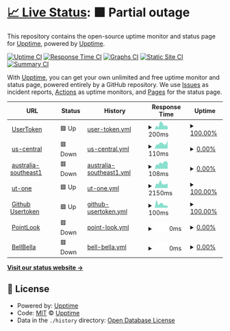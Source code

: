 # [📈 Live Status](https://usertoken.github.io): <!--live status--> **🟧 Partial outage**

This repository contains the open-source uptime monitor and status page for [Upptime](https://upptime.js.org), powered by [Upptime](https://github.com/upptime/upptime).

[![Uptime CI](https://github.com/usertoken/upptime/workflows/Uptime%20CI/badge.svg)](https://github.com/usertoken/upptime/actions?query=workflow%3A%22Uptime+CI%22)
[![Response Time CI](https://github.com/usertoken/upptime/workflows/Response%20Time%20CI/badge.svg)](https://github.com/usertoken/upptime/actions?query=workflow%3A%22Response+Time+CI%22)
[![Graphs CI](https://github.com/usertoken/upptime/workflows/Graphs%20CI/badge.svg)](https://github.com/usertoken/upptime/actions?query=workflow%3A%22Graphs+CI%22)
[![Static Site CI](https://github.com/usertoken/upptime/workflows/Static%20Site%20CI/badge.svg)](https://github.com/usertoken/upptime/actions?query=workflow%3A%22Static+Site+CI%22)
[![Summary CI](https://github.com/usertoken/upptime/workflows/Summary%20CI/badge.svg)](https://github.com/usertoken/upptime/actions?query=workflow%3A%22Summary+CI%22)

With [Upptime](https://upptime.js.org), you can get your own unlimited and free uptime monitor and status page, powered entirely by a GitHub repository. We use [Issues](https://github.com/upptime/upptime/issues) as incident reports, [Actions](https://github.com/usertoken/upptime/actions) as uptime monitors, and [Pages](https://usertoken.github.io) for the status page.

<!--start: status pages-->
<!-- This summary is generated by Upptime (https://github.com/upptime/upptime) -->
<!-- Do not edit this manually, your changes will be overwritten -->
<!-- prettier-ignore -->
| URL | Status | History | Response Time | Uptime |
| --- | ------ | ------- | ------------- | ------ |
| <img alt="" src="https://icons.duckduckgo.com/ip3/www.usertoken.com.ico" height="13"> [UserToken](https://www.usertoken.com) | 🟩 Up | [user-token.yml](https://github.com/usertoken/uptime/commits/HEAD/history/user-token.yml) | <details><summary><img alt="Response time graph" src="./graphs/user-token/response-time-week.png" height="20"> 200ms</summary><br><a href="https://usertoken.github.io/history/user-token"><img alt="Response time 191" src="https://img.shields.io/endpoint?url=https%3A%2F%2Fraw.githubusercontent.com%2Fusertoken%2Fuptime%2FHEAD%2Fapi%2Fuser-token%2Fresponse-time.json"></a><br><a href="https://usertoken.github.io/history/user-token"><img alt="24-hour response time 190" src="https://img.shields.io/endpoint?url=https%3A%2F%2Fraw.githubusercontent.com%2Fusertoken%2Fuptime%2FHEAD%2Fapi%2Fuser-token%2Fresponse-time-day.json"></a><br><a href="https://usertoken.github.io/history/user-token"><img alt="7-day response time 200" src="https://img.shields.io/endpoint?url=https%3A%2F%2Fraw.githubusercontent.com%2Fusertoken%2Fuptime%2FHEAD%2Fapi%2Fuser-token%2Fresponse-time-week.json"></a><br><a href="https://usertoken.github.io/history/user-token"><img alt="30-day response time 226" src="https://img.shields.io/endpoint?url=https%3A%2F%2Fraw.githubusercontent.com%2Fusertoken%2Fuptime%2FHEAD%2Fapi%2Fuser-token%2Fresponse-time-month.json"></a><br><a href="https://usertoken.github.io/history/user-token"><img alt="1-year response time 189" src="https://img.shields.io/endpoint?url=https%3A%2F%2Fraw.githubusercontent.com%2Fusertoken%2Fuptime%2FHEAD%2Fapi%2Fuser-token%2Fresponse-time-year.json"></a></details> | <details><summary><a href="https://usertoken.github.io/history/user-token">100.00%</a></summary><a href="https://usertoken.github.io/history/user-token"><img alt="All-time uptime 52.42%" src="https://img.shields.io/endpoint?url=https%3A%2F%2Fraw.githubusercontent.com%2Fusertoken%2Fuptime%2FHEAD%2Fapi%2Fuser-token%2Fuptime.json"></a><br><a href="https://usertoken.github.io/history/user-token"><img alt="24-hour uptime 100.00%" src="https://img.shields.io/endpoint?url=https%3A%2F%2Fraw.githubusercontent.com%2Fusertoken%2Fuptime%2FHEAD%2Fapi%2Fuser-token%2Fuptime-day.json"></a><br><a href="https://usertoken.github.io/history/user-token"><img alt="7-day uptime 100.00%" src="https://img.shields.io/endpoint?url=https%3A%2F%2Fraw.githubusercontent.com%2Fusertoken%2Fuptime%2FHEAD%2Fapi%2Fuser-token%2Fuptime-week.json"></a><br><a href="https://usertoken.github.io/history/user-token"><img alt="30-day uptime 100.00%" src="https://img.shields.io/endpoint?url=https%3A%2F%2Fraw.githubusercontent.com%2Fusertoken%2Fuptime%2FHEAD%2Fapi%2Fuser-token%2Fuptime-month.json"></a><br><a href="https://usertoken.github.io/history/user-token"><img alt="1-year uptime 99.99%" src="https://img.shields.io/endpoint?url=https%3A%2F%2Fraw.githubusercontent.com%2Fusertoken%2Fuptime%2FHEAD%2Fapi%2Fuser-token%2Fuptime-year.json"></a></details>
| <img alt="" src="https://icons.duckduckgo.com/ip3/seed11.usertoken.com.ico" height="13"> [us-central](https://seed11.usertoken.com/) | 🟥 Down | [us-central.yml](https://github.com/usertoken/uptime/commits/HEAD/history/us-central.yml) | <details><summary><img alt="Response time graph" src="./graphs/us-central/response-time-week.png" height="20"> 110ms</summary><br><a href="https://usertoken.github.io/history/us-central"><img alt="Response time 102" src="https://img.shields.io/endpoint?url=https%3A%2F%2Fraw.githubusercontent.com%2Fusertoken%2Fuptime%2FHEAD%2Fapi%2Fus-central%2Fresponse-time.json"></a><br><a href="https://usertoken.github.io/history/us-central"><img alt="24-hour response time 98" src="https://img.shields.io/endpoint?url=https%3A%2F%2Fraw.githubusercontent.com%2Fusertoken%2Fuptime%2FHEAD%2Fapi%2Fus-central%2Fresponse-time-day.json"></a><br><a href="https://usertoken.github.io/history/us-central"><img alt="7-day response time 110" src="https://img.shields.io/endpoint?url=https%3A%2F%2Fraw.githubusercontent.com%2Fusertoken%2Fuptime%2FHEAD%2Fapi%2Fus-central%2Fresponse-time-week.json"></a><br><a href="https://usertoken.github.io/history/us-central"><img alt="30-day response time 115" src="https://img.shields.io/endpoint?url=https%3A%2F%2Fraw.githubusercontent.com%2Fusertoken%2Fuptime%2FHEAD%2Fapi%2Fus-central%2Fresponse-time-month.json"></a><br><a href="https://usertoken.github.io/history/us-central"><img alt="1-year response time 104" src="https://img.shields.io/endpoint?url=https%3A%2F%2Fraw.githubusercontent.com%2Fusertoken%2Fuptime%2FHEAD%2Fapi%2Fus-central%2Fresponse-time-year.json"></a></details> | <details><summary><a href="https://usertoken.github.io/history/us-central">0.00%</a></summary><a href="https://usertoken.github.io/history/us-central"><img alt="All-time uptime 7.77%" src="https://img.shields.io/endpoint?url=https%3A%2F%2Fraw.githubusercontent.com%2Fusertoken%2Fuptime%2FHEAD%2Fapi%2Fus-central%2Fuptime.json"></a><br><a href="https://usertoken.github.io/history/us-central"><img alt="24-hour uptime 0.00%" src="https://img.shields.io/endpoint?url=https%3A%2F%2Fraw.githubusercontent.com%2Fusertoken%2Fuptime%2FHEAD%2Fapi%2Fus-central%2Fuptime-day.json"></a><br><a href="https://usertoken.github.io/history/us-central"><img alt="7-day uptime 0.00%" src="https://img.shields.io/endpoint?url=https%3A%2F%2Fraw.githubusercontent.com%2Fusertoken%2Fuptime%2FHEAD%2Fapi%2Fus-central%2Fuptime-week.json"></a><br><a href="https://usertoken.github.io/history/us-central"><img alt="30-day uptime 0.00%" src="https://img.shields.io/endpoint?url=https%3A%2F%2Fraw.githubusercontent.com%2Fusertoken%2Fuptime%2FHEAD%2Fapi%2Fus-central%2Fuptime-month.json"></a><br><a href="https://usertoken.github.io/history/us-central"><img alt="1-year uptime 0.00%" src="https://img.shields.io/endpoint?url=https%3A%2F%2Fraw.githubusercontent.com%2Fusertoken%2Fuptime%2FHEAD%2Fapi%2Fus-central%2Fuptime-year.json"></a></details>
| <img alt="" src="https://icons.duckduckgo.com/ip3/seed10.usertoken.com.ico" height="13"> [australia-southeast1](https://seed10.usertoken.com/) | 🟥 Down | [australia-southeast1.yml](https://github.com/usertoken/uptime/commits/HEAD/history/australia-southeast1.yml) | <details><summary><img alt="Response time graph" src="./graphs/australia-southeast1/response-time-week.png" height="20"> 108ms</summary><br><a href="https://usertoken.github.io/history/australia-southeast1"><img alt="Response time 94" src="https://img.shields.io/endpoint?url=https%3A%2F%2Fraw.githubusercontent.com%2Fusertoken%2Fuptime%2FHEAD%2Fapi%2Faustralia-southeast1%2Fresponse-time.json"></a><br><a href="https://usertoken.github.io/history/australia-southeast1"><img alt="24-hour response time 94" src="https://img.shields.io/endpoint?url=https%3A%2F%2Fraw.githubusercontent.com%2Fusertoken%2Fuptime%2FHEAD%2Fapi%2Faustralia-southeast1%2Fresponse-time-day.json"></a><br><a href="https://usertoken.github.io/history/australia-southeast1"><img alt="7-day response time 108" src="https://img.shields.io/endpoint?url=https%3A%2F%2Fraw.githubusercontent.com%2Fusertoken%2Fuptime%2FHEAD%2Fapi%2Faustralia-southeast1%2Fresponse-time-week.json"></a><br><a href="https://usertoken.github.io/history/australia-southeast1"><img alt="30-day response time 109" src="https://img.shields.io/endpoint?url=https%3A%2F%2Fraw.githubusercontent.com%2Fusertoken%2Fuptime%2FHEAD%2Fapi%2Faustralia-southeast1%2Fresponse-time-month.json"></a><br><a href="https://usertoken.github.io/history/australia-southeast1"><img alt="1-year response time 94" src="https://img.shields.io/endpoint?url=https%3A%2F%2Fraw.githubusercontent.com%2Fusertoken%2Fuptime%2FHEAD%2Fapi%2Faustralia-southeast1%2Fresponse-time-year.json"></a></details> | <details><summary><a href="https://usertoken.github.io/history/australia-southeast1">0.00%</a></summary><a href="https://usertoken.github.io/history/australia-southeast1"><img alt="All-time uptime 6.45%" src="https://img.shields.io/endpoint?url=https%3A%2F%2Fraw.githubusercontent.com%2Fusertoken%2Fuptime%2FHEAD%2Fapi%2Faustralia-southeast1%2Fuptime.json"></a><br><a href="https://usertoken.github.io/history/australia-southeast1"><img alt="24-hour uptime 0.00%" src="https://img.shields.io/endpoint?url=https%3A%2F%2Fraw.githubusercontent.com%2Fusertoken%2Fuptime%2FHEAD%2Fapi%2Faustralia-southeast1%2Fuptime-day.json"></a><br><a href="https://usertoken.github.io/history/australia-southeast1"><img alt="7-day uptime 0.00%" src="https://img.shields.io/endpoint?url=https%3A%2F%2Fraw.githubusercontent.com%2Fusertoken%2Fuptime%2FHEAD%2Fapi%2Faustralia-southeast1%2Fuptime-week.json"></a><br><a href="https://usertoken.github.io/history/australia-southeast1"><img alt="30-day uptime 0.00%" src="https://img.shields.io/endpoint?url=https%3A%2F%2Fraw.githubusercontent.com%2Fusertoken%2Fuptime%2FHEAD%2Fapi%2Faustralia-southeast1%2Fuptime-month.json"></a><br><a href="https://usertoken.github.io/history/australia-southeast1"><img alt="1-year uptime 0.00%" src="https://img.shields.io/endpoint?url=https%3A%2F%2Fraw.githubusercontent.com%2Fusertoken%2Fuptime%2FHEAD%2Fapi%2Faustralia-southeast1%2Fuptime-year.json"></a></details>
| <img alt="" src="https://icons.duckduckgo.com/ip3/ut-one.uc.r.appspot.com.ico" height="13"> [ut-one](https://ut-one.uc.r.appspot.com) | 🟩 Up | [ut-one.yml](https://github.com/usertoken/uptime/commits/HEAD/history/ut-one.yml) | <details><summary><img alt="Response time graph" src="./graphs/ut-one/response-time-week.png" height="20"> 2150ms</summary><br><a href="https://usertoken.github.io/history/ut-one"><img alt="Response time 1594" src="https://img.shields.io/endpoint?url=https%3A%2F%2Fraw.githubusercontent.com%2Fusertoken%2Fuptime%2FHEAD%2Fapi%2Fut-one%2Fresponse-time.json"></a><br><a href="https://usertoken.github.io/history/ut-one"><img alt="24-hour response time 2399" src="https://img.shields.io/endpoint?url=https%3A%2F%2Fraw.githubusercontent.com%2Fusertoken%2Fuptime%2FHEAD%2Fapi%2Fut-one%2Fresponse-time-day.json"></a><br><a href="https://usertoken.github.io/history/ut-one"><img alt="7-day response time 2150" src="https://img.shields.io/endpoint?url=https%3A%2F%2Fraw.githubusercontent.com%2Fusertoken%2Fuptime%2FHEAD%2Fapi%2Fut-one%2Fresponse-time-week.json"></a><br><a href="https://usertoken.github.io/history/ut-one"><img alt="30-day response time 1576" src="https://img.shields.io/endpoint?url=https%3A%2F%2Fraw.githubusercontent.com%2Fusertoken%2Fuptime%2FHEAD%2Fapi%2Fut-one%2Fresponse-time-month.json"></a><br><a href="https://usertoken.github.io/history/ut-one"><img alt="1-year response time 1805" src="https://img.shields.io/endpoint?url=https%3A%2F%2Fraw.githubusercontent.com%2Fusertoken%2Fuptime%2FHEAD%2Fapi%2Fut-one%2Fresponse-time-year.json"></a></details> | <details><summary><a href="https://usertoken.github.io/history/ut-one">100.00%</a></summary><a href="https://usertoken.github.io/history/ut-one"><img alt="All-time uptime 99.99%" src="https://img.shields.io/endpoint?url=https%3A%2F%2Fraw.githubusercontent.com%2Fusertoken%2Fuptime%2FHEAD%2Fapi%2Fut-one%2Fuptime.json"></a><br><a href="https://usertoken.github.io/history/ut-one"><img alt="24-hour uptime 100.00%" src="https://img.shields.io/endpoint?url=https%3A%2F%2Fraw.githubusercontent.com%2Fusertoken%2Fuptime%2FHEAD%2Fapi%2Fut-one%2Fuptime-day.json"></a><br><a href="https://usertoken.github.io/history/ut-one"><img alt="7-day uptime 100.00%" src="https://img.shields.io/endpoint?url=https%3A%2F%2Fraw.githubusercontent.com%2Fusertoken%2Fuptime%2FHEAD%2Fapi%2Fut-one%2Fuptime-week.json"></a><br><a href="https://usertoken.github.io/history/ut-one"><img alt="30-day uptime 100.00%" src="https://img.shields.io/endpoint?url=https%3A%2F%2Fraw.githubusercontent.com%2Fusertoken%2Fuptime%2FHEAD%2Fapi%2Fut-one%2Fuptime-month.json"></a><br><a href="https://usertoken.github.io/history/ut-one"><img alt="1-year uptime 100.00%" src="https://img.shields.io/endpoint?url=https%3A%2F%2Fraw.githubusercontent.com%2Fusertoken%2Fuptime%2FHEAD%2Fapi%2Fut-one%2Fuptime-year.json"></a></details>
| <img alt="" src="https://icons.duckduckgo.com/ip3/usertoken.github.io.ico" height="13"> [Github Usertoken](https://usertoken.github.io) | 🟩 Up | [github-usertoken.yml](https://github.com/usertoken/uptime/commits/HEAD/history/github-usertoken.yml) | <details><summary><img alt="Response time graph" src="./graphs/github-usertoken/response-time-week.png" height="20"> 100ms</summary><br><a href="https://usertoken.github.io/history/github-usertoken"><img alt="Response time 102" src="https://img.shields.io/endpoint?url=https%3A%2F%2Fraw.githubusercontent.com%2Fusertoken%2Fuptime%2FHEAD%2Fapi%2Fgithub-usertoken%2Fresponse-time.json"></a><br><a href="https://usertoken.github.io/history/github-usertoken"><img alt="24-hour response time 86" src="https://img.shields.io/endpoint?url=https%3A%2F%2Fraw.githubusercontent.com%2Fusertoken%2Fuptime%2FHEAD%2Fapi%2Fgithub-usertoken%2Fresponse-time-day.json"></a><br><a href="https://usertoken.github.io/history/github-usertoken"><img alt="7-day response time 100" src="https://img.shields.io/endpoint?url=https%3A%2F%2Fraw.githubusercontent.com%2Fusertoken%2Fuptime%2FHEAD%2Fapi%2Fgithub-usertoken%2Fresponse-time-week.json"></a><br><a href="https://usertoken.github.io/history/github-usertoken"><img alt="30-day response time 118" src="https://img.shields.io/endpoint?url=https%3A%2F%2Fraw.githubusercontent.com%2Fusertoken%2Fuptime%2FHEAD%2Fapi%2Fgithub-usertoken%2Fresponse-time-month.json"></a><br><a href="https://usertoken.github.io/history/github-usertoken"><img alt="1-year response time 102" src="https://img.shields.io/endpoint?url=https%3A%2F%2Fraw.githubusercontent.com%2Fusertoken%2Fuptime%2FHEAD%2Fapi%2Fgithub-usertoken%2Fresponse-time-year.json"></a></details> | <details><summary><a href="https://usertoken.github.io/history/github-usertoken">100.00%</a></summary><a href="https://usertoken.github.io/history/github-usertoken"><img alt="All-time uptime 100.00%" src="https://img.shields.io/endpoint?url=https%3A%2F%2Fraw.githubusercontent.com%2Fusertoken%2Fuptime%2FHEAD%2Fapi%2Fgithub-usertoken%2Fuptime.json"></a><br><a href="https://usertoken.github.io/history/github-usertoken"><img alt="24-hour uptime 100.00%" src="https://img.shields.io/endpoint?url=https%3A%2F%2Fraw.githubusercontent.com%2Fusertoken%2Fuptime%2FHEAD%2Fapi%2Fgithub-usertoken%2Fuptime-day.json"></a><br><a href="https://usertoken.github.io/history/github-usertoken"><img alt="7-day uptime 100.00%" src="https://img.shields.io/endpoint?url=https%3A%2F%2Fraw.githubusercontent.com%2Fusertoken%2Fuptime%2FHEAD%2Fapi%2Fgithub-usertoken%2Fuptime-week.json"></a><br><a href="https://usertoken.github.io/history/github-usertoken"><img alt="30-day uptime 100.00%" src="https://img.shields.io/endpoint?url=https%3A%2F%2Fraw.githubusercontent.com%2Fusertoken%2Fuptime%2FHEAD%2Fapi%2Fgithub-usertoken%2Fuptime-month.json"></a><br><a href="https://usertoken.github.io/history/github-usertoken"><img alt="1-year uptime 100.00%" src="https://img.shields.io/endpoint?url=https%3A%2F%2Fraw.githubusercontent.com%2Fusertoken%2Fuptime%2FHEAD%2Fapi%2Fgithub-usertoken%2Fuptime-year.json"></a></details>
| <img alt="" src="https://icons.duckduckgo.com/ip3/www.pointlook.com.ico" height="13"> [PointLook](https://www.pointlook.com) | 🟥 Down | [point-look.yml](https://github.com/usertoken/uptime/commits/HEAD/history/point-look.yml) | <details><summary><img alt="Response time graph" src="./graphs/point-look/response-time-week.png" height="20"> 0ms</summary><br><a href="https://usertoken.github.io/history/point-look"><img alt="Response time 0" src="https://img.shields.io/endpoint?url=https%3A%2F%2Fraw.githubusercontent.com%2Fusertoken%2Fuptime%2FHEAD%2Fapi%2Fpoint-look%2Fresponse-time.json"></a><br><a href="https://usertoken.github.io/history/point-look"><img alt="24-hour response time 0" src="https://img.shields.io/endpoint?url=https%3A%2F%2Fraw.githubusercontent.com%2Fusertoken%2Fuptime%2FHEAD%2Fapi%2Fpoint-look%2Fresponse-time-day.json"></a><br><a href="https://usertoken.github.io/history/point-look"><img alt="7-day response time 0" src="https://img.shields.io/endpoint?url=https%3A%2F%2Fraw.githubusercontent.com%2Fusertoken%2Fuptime%2FHEAD%2Fapi%2Fpoint-look%2Fresponse-time-week.json"></a><br><a href="https://usertoken.github.io/history/point-look"><img alt="30-day response time 0" src="https://img.shields.io/endpoint?url=https%3A%2F%2Fraw.githubusercontent.com%2Fusertoken%2Fuptime%2FHEAD%2Fapi%2Fpoint-look%2Fresponse-time-month.json"></a><br><a href="https://usertoken.github.io/history/point-look"><img alt="1-year response time 0" src="https://img.shields.io/endpoint?url=https%3A%2F%2Fraw.githubusercontent.com%2Fusertoken%2Fuptime%2FHEAD%2Fapi%2Fpoint-look%2Fresponse-time-year.json"></a></details> | <details><summary><a href="https://usertoken.github.io/history/point-look">0.00%</a></summary><a href="https://usertoken.github.io/history/point-look"><img alt="All-time uptime 13.87%" src="https://img.shields.io/endpoint?url=https%3A%2F%2Fraw.githubusercontent.com%2Fusertoken%2Fuptime%2FHEAD%2Fapi%2Fpoint-look%2Fuptime.json"></a><br><a href="https://usertoken.github.io/history/point-look"><img alt="24-hour uptime 0.00%" src="https://img.shields.io/endpoint?url=https%3A%2F%2Fraw.githubusercontent.com%2Fusertoken%2Fuptime%2FHEAD%2Fapi%2Fpoint-look%2Fuptime-day.json"></a><br><a href="https://usertoken.github.io/history/point-look"><img alt="7-day uptime 0.00%" src="https://img.shields.io/endpoint?url=https%3A%2F%2Fraw.githubusercontent.com%2Fusertoken%2Fuptime%2FHEAD%2Fapi%2Fpoint-look%2Fuptime-week.json"></a><br><a href="https://usertoken.github.io/history/point-look"><img alt="30-day uptime 0.00%" src="https://img.shields.io/endpoint?url=https%3A%2F%2Fraw.githubusercontent.com%2Fusertoken%2Fuptime%2FHEAD%2Fapi%2Fpoint-look%2Fuptime-month.json"></a><br><a href="https://usertoken.github.io/history/point-look"><img alt="1-year uptime 0.00%" src="https://img.shields.io/endpoint?url=https%3A%2F%2Fraw.githubusercontent.com%2Fusertoken%2Fuptime%2FHEAD%2Fapi%2Fpoint-look%2Fuptime-year.json"></a></details>
| <img alt="" src="https://icons.duckduckgo.com/ip3/www.bellbella.com.ico" height="13"> [BellBella](https://www.bellbella.com) | 🟥 Down | [bell-bella.yml](https://github.com/usertoken/uptime/commits/HEAD/history/bell-bella.yml) | <details><summary><img alt="Response time graph" src="./graphs/bell-bella/response-time-week.png" height="20"> 0ms</summary><br><a href="https://usertoken.github.io/history/bell-bella"><img alt="Response time 0" src="https://img.shields.io/endpoint?url=https%3A%2F%2Fraw.githubusercontent.com%2Fusertoken%2Fuptime%2FHEAD%2Fapi%2Fbell-bella%2Fresponse-time.json"></a><br><a href="https://usertoken.github.io/history/bell-bella"><img alt="24-hour response time 0" src="https://img.shields.io/endpoint?url=https%3A%2F%2Fraw.githubusercontent.com%2Fusertoken%2Fuptime%2FHEAD%2Fapi%2Fbell-bella%2Fresponse-time-day.json"></a><br><a href="https://usertoken.github.io/history/bell-bella"><img alt="7-day response time 0" src="https://img.shields.io/endpoint?url=https%3A%2F%2Fraw.githubusercontent.com%2Fusertoken%2Fuptime%2FHEAD%2Fapi%2Fbell-bella%2Fresponse-time-week.json"></a><br><a href="https://usertoken.github.io/history/bell-bella"><img alt="30-day response time 0" src="https://img.shields.io/endpoint?url=https%3A%2F%2Fraw.githubusercontent.com%2Fusertoken%2Fuptime%2FHEAD%2Fapi%2Fbell-bella%2Fresponse-time-month.json"></a><br><a href="https://usertoken.github.io/history/bell-bella"><img alt="1-year response time 0" src="https://img.shields.io/endpoint?url=https%3A%2F%2Fraw.githubusercontent.com%2Fusertoken%2Fuptime%2FHEAD%2Fapi%2Fbell-bella%2Fresponse-time-year.json"></a></details> | <details><summary><a href="https://usertoken.github.io/history/bell-bella">0.00%</a></summary><a href="https://usertoken.github.io/history/bell-bella"><img alt="All-time uptime 12.92%" src="https://img.shields.io/endpoint?url=https%3A%2F%2Fraw.githubusercontent.com%2Fusertoken%2Fuptime%2FHEAD%2Fapi%2Fbell-bella%2Fuptime.json"></a><br><a href="https://usertoken.github.io/history/bell-bella"><img alt="24-hour uptime 0.00%" src="https://img.shields.io/endpoint?url=https%3A%2F%2Fraw.githubusercontent.com%2Fusertoken%2Fuptime%2FHEAD%2Fapi%2Fbell-bella%2Fuptime-day.json"></a><br><a href="https://usertoken.github.io/history/bell-bella"><img alt="7-day uptime 0.00%" src="https://img.shields.io/endpoint?url=https%3A%2F%2Fraw.githubusercontent.com%2Fusertoken%2Fuptime%2FHEAD%2Fapi%2Fbell-bella%2Fuptime-week.json"></a><br><a href="https://usertoken.github.io/history/bell-bella"><img alt="30-day uptime 0.00%" src="https://img.shields.io/endpoint?url=https%3A%2F%2Fraw.githubusercontent.com%2Fusertoken%2Fuptime%2FHEAD%2Fapi%2Fbell-bella%2Fuptime-month.json"></a><br><a href="https://usertoken.github.io/history/bell-bella"><img alt="1-year uptime 0.00%" src="https://img.shields.io/endpoint?url=https%3A%2F%2Fraw.githubusercontent.com%2Fusertoken%2Fuptime%2FHEAD%2Fapi%2Fbell-bella%2Fuptime-year.json"></a></details>

<!--end: status pages-->

[**Visit our status website →**](https://usertoken.github.io)

## 📄 License

- Powered by: [Upptime](https://github.com/upptime/upptime)
- Code: [MIT](./LICENSE) © [Upptime](https://upptime.js.org)
- Data in the `./history` directory: [Open Database License](https://opendatacommons.org/licenses/odbl/1-0/)
